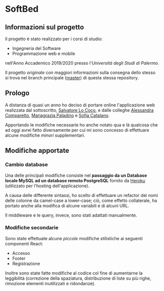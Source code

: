 # SoftBed
## Informazioni sul progetto
Il progetto è stato realizzato per i corsi di studio:
- Ingegneria del Software
- Programmazione web e mobile

nell'Anno Accademico 2019/2020 presso l'*Università degli Studi di Palermo*.

Il progetto *originale* con maggiori informazioni sulla consegna dello stesso
si trova nel branch principale 
([master](https://github.com/alessandracomparetto/SoftBed/tree/master/))
di questa stessa repository.


## Prologo 
A distanza di quasi un anno ho deciso di portare online l'applicazione web realizzata dal 
sottoscritto, 
[Salvatore Lo Coco](https://github.com/salvatorelococo/), e dalle colleghe 
[Alessandra Comparetto](https://github.com/alessandracomparetto/), 
[Mariagrazia Paladino](https://github.com/Mariagrazia98/) e 
[Sofia Catalano](https://github.com/sofiacatalano/).

Apportando le modifiche necessarie ho anche notato qua e là qualcosa che ad oggi avrei fatto diversamente per cui mi 
sono concesso di effettuare alcune modifiche *minori* supplementari.


## Modifiche apportate
### Cambio database
Una delle principali modifiche consiste nel **passaggio da un Database locale MySQL ad un database remoto PostgreSQL** 
fornito da [Heroku](https://www.heroku.com/) (utilizzato per l'hosting dell'applicazione).

A causa delle differente sintassi, ho scelto di effettuare un refactor dei nomi delle colonne da camel-case a 
lower-case; ciò, come effetto collaterale, ha portato anche alla modifica di alcune variabili e di alcuni URL.

Il middleware e le query, invece, sono stati adattati manualmente.


### Modifiche secondarie
Sono state effettuate alcune *piccole* modifiche stilistiche ai seguenti componenti React:
- Accesso
- Footer
- Registrazione

Inoltre sono state fatte modifiche al codice col fine di aumentarne la leggibilità (correzione della spaziatura, 
distribuzione di liste su più righe, rimozione elementi inutilizzati e ridondanze).
